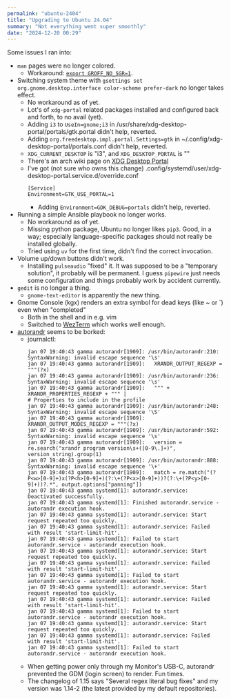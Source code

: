 ```yaml
---
permalink: "ubuntu-2404"
title: "Upgrading to Ubuntu 24.04"
summary: "Not everything went super smoothly"
date: "2024-12-20 00:29"
---
```


Some issues I ran into:

- `man` pages were no longer colored.
  - Workaround: [`export GROFF_NO_SGR=1`](https://bbs.archlinux.org/viewtopic.php?id=287185).
- Switching system theme with `gsettings set org.gnome.desktop.interface color-scheme prefer-dark` no longer takes effect.
  - No workaround as of yet.
  - Lot's of `xdg-portal` related packages installed and configured back and forth, to no avail (yet).
  - Adding `i3` to `UseIn=gnome;i3` in /usr/share/xdg-desktop-portal/portals/gtk.portal didn't help, reverted.
  - Adding `org.freedesktop.impl.portal.Settings=gtk` in ~/.config/xdg-desktop-portal/portals.conf didn't help, reverted.
  - `XDG_CURRENT_DESKTOP` is "i3", and `XDG_DESKTOP_PORTAL` is ""
  - There's an arch wiki page on [XDG Desktop Portal](https://wiki.archlinux.org/title/XDG_Desktop_Portal)
  - I've got (not sure who owns this change) .config/systemd/user/xdg-desktop-portal.service.d/override.conf
    ```
    [Service]
    Environment=GTK_USE_PORTAL=1
    ```
    - Adding `Environment=GDK_DEBUG=portals` didn't help, reverted.
- Running a simple Ansible playbook no longer works.
  - No workaround as of yet.
  - Missing python package, Ubuntu no longer likes `pip3`. Good, in a way; especially language-specific packages should not really be installed globally.
  - Tried using `uv` for the first time, didn't find the correct invocation.
- Volume up/down buttons didn't work.
  - Installing `pulseaudio` "fixed" it. It was supposed to be a "temporary solution", it probably will be permanent. I guess `pipewire` just needs some configuration and things probably work by accident currently.
- `gedit` is no longer a thing.
  - `gnome-text-editor` is apparently the new thing.
- Gnome Console (kgx) renders an extra symbol for dead keys (like ~ or `) even when "completed"
  - Both in the shell and in e.g. vim
  - Switched to [WezTerm](https://wezfurlong.org/wezterm/) which works well enough.
- [autorandr](https://github.com/phillipberndt/autorandr) seems to be borked:
  - journalctl:
    ```
    jan 07 19:40:43 gamma autorandr[1909]: /usr/bin/autorandr:210: SyntaxWarning: invalid escape sequence '\s'
    jan 07 19:40:43 gamma autorandr[1909]:   XRANDR_OUTPUT_REGEXP = """(?x)
    jan 07 19:40:43 gamma autorandr[1909]: /usr/bin/autorandr:236: SyntaxWarning: invalid escape sequence '\s'
    jan 07 19:40:43 gamma autorandr[1909]:   """ + XRANDR_PROPERTIES_REGEXP + """ |                                      # Properties to include in the profile
    jan 07 19:40:43 gamma autorandr[1909]: /usr/bin/autorandr:248: SyntaxWarning: invalid escape sequence '\S'
    jan 07 19:40:43 gamma autorandr[1909]:   XRANDR_OUTPUT_MODES_REGEXP = """(?x)
    jan 07 19:40:43 gamma autorandr[1909]: /usr/bin/autorandr:592: SyntaxWarning: invalid escape sequence '\s'
    jan 07 19:40:43 gamma autorandr[1909]:   version = re.search("xrandr program version\s+([0-9\.]+)", version_string).group(1)
    jan 07 19:40:43 gamma autorandr[1909]: /usr/bin/autorandr:888: SyntaxWarning: invalid escape sequence '\+'
    jan 07 19:40:43 gamma autorandr[1909]:   match = re.match("(?P<w>[0-9]+)x(?P<h>[0-9]+)(?:\+(?P<x>[0-9]+))?(?:\+(?P<y>[0-9]+))?.*", output.options["panning"])
    jan 07 19:40:43 gamma systemd[1]: autorandr.service: Deactivated successfully.
    jan 07 19:40:43 gamma systemd[1]: Finished autorandr.service - autorandr execution hook.
    jan 07 19:40:43 gamma systemd[1]: autorandr.service: Start request repeated too quickly.
    jan 07 19:40:43 gamma systemd[1]: autorandr.service: Failed with result 'start-limit-hit'.
    jan 07 19:40:43 gamma systemd[1]: Failed to start autorandr.service - autorandr execution hook.
    jan 07 19:40:43 gamma systemd[1]: autorandr.service: Start request repeated too quickly.
    jan 07 19:40:43 gamma systemd[1]: autorandr.service: Failed with result 'start-limit-hit'.
    jan 07 19:40:43 gamma systemd[1]: Failed to start autorandr.service - autorandr execution hook.
    jan 07 19:40:43 gamma systemd[1]: autorandr.service: Start request repeated too quickly.
    jan 07 19:40:43 gamma systemd[1]: autorandr.service: Failed with result 'start-limit-hit'.
    jan 07 19:40:43 gamma systemd[1]: Failed to start autorandr.service - autorandr execution hook.
    jan 07 19:40:43 gamma systemd[1]: autorandr.service: Start request repeated too quickly.
    jan 07 19:40:43 gamma systemd[1]: autorandr.service: Failed with result 'start-limit-hit'.
    jan 07 19:40:43 gamma systemd[1]: Failed to start autorandr.service - autorandr execution hook.
    ```
  - When getting power only through my Monitor's USB-C, autorandr prevented the GDM (login screen) to render. Fun times.
  - The changelog of 1.15 says "Several regex literal bug fixes" and my version was 1.14-2 (the latest provided by my default repositories).
